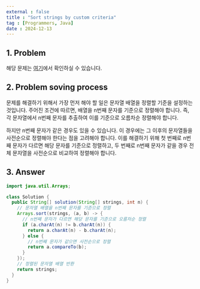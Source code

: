 ```yaml
---
external : false
title : "Sort strings by custom criteria"
tag : [Programmers, Java]
date : 2024-12-13
---
```


## 1. Problem

해당 문제는 [여기](https://school.programmers.co.kr/learn/courses/30/lessons/12915)에서 확인하실 수 있습니다.

## 2. Problem soving process

문제를 해결하기 위해서 가장 먼저 해야 할 일은 문자열 배열을 정렬할 기준을 설정하는 것입니다. 주어진 조건에 따르면, 배열을 n번째 문자를 기준으로 정렬해야 합니다. 즉, 각 문자열에서 n번째 문자를 추출하여 이를 기준으로 오름차순 정렬해야 합니다.

하지만 n번째 문자가 같은 경우도 있을 수 있습니다. 이 경우에는 그 이후의 문자열들을 사전순으로 정렬해야 한다는 점을 고려해야 합니다. 이를 해결하기 위해 첫 번째로 n번째 문자가 다르면 해당 문자를 기준으로 정렬하고, 두 번째로 n번째 문자가 같을 경우 전체 문자열을 사전순으로 비교하여 정렬해야 합니다.

## 3. Answer

```java
import java.util.Arrays;

class Solution {
  public String[] solution(String[] strings, int n) {
    // 문자열 배열을 n번째 문자를 기준으로 정렬
    Arrays.sort(strings, (a, b) -> {
      // n번째 문자가 다르면 해당 문자를 기준으로 오름차순 정렬
      if (a.charAt(n) != b.charAt(n)) {
        return a.charAt(n) - b.charAt(n);
      } else {
        // n번째 문자가 같으면 사전순으로 정렬
        return a.compareTo(b);
      }
    });
    // 정렬된 문자열 배열 반환
    return strings;
  }
}
```
